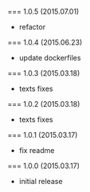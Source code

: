 === 1.0.5 (2015.07.01)

* refactor

=== 1.0.4 (2015.06.23)

* update dockerfiles

=== 1.0.3 (2015.03.18)

* texts fixes

=== 1.0.2 (2015.03.18)

* texts fixes

=== 1.0.1 (2015.03.17)

* fix readme

=== 1.0.0 (2015.03.17)

* initial release

